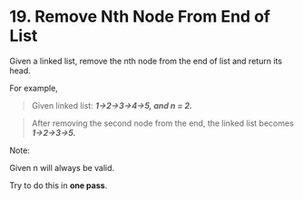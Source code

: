 # 19. Remove Nth Node From End of List


Given a linked list, remove the nth node from the end of list and return its head.

For example,

  > Given linked list: ***1->2->3->4->5, and n = 2.***

  > After removing the second node from the end, the linked list becomes ***1->2->3->5.***

Note:

Given n will always be valid.

Try to do this in **one pass**.
